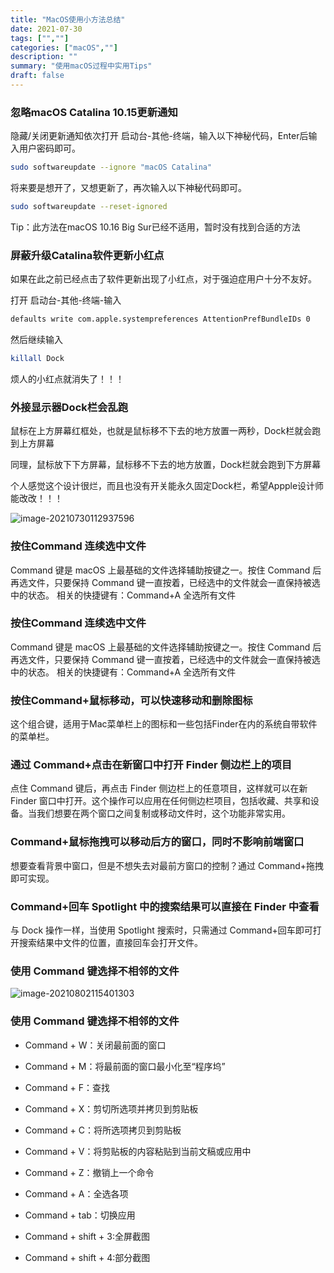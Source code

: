 ```yaml
---
title: "MacOS使用小方法总结"
date: 2021-07-30
tags: ["",""]
categories: ["macOS",""]
description: ""
summary: "使用macOS过程中实用Tips"
draft: false
---
```


### 忽略macOS Catalina 10.15更新通知

隐藏/关闭更新通知依次打开 启动台-其他-终端，输入以下神秘代码，Enter后输入用户密码即可。

```bash
sudo softwareupdate --ignore "macOS Catalina"
```

将来要是想开了，又想更新了，再次输入以下神秘代码即可。

```bash
sudo softwareupdate --reset-ignored
```

Tip：此方法在macOS 10.16 Big Sur已经不适用，暂时没有找到合适的方法

### 屏蔽升级Catalina软件更新小红点

如果在此之前已经点击了软件更新出现了小红点，对于强迫症用户十分不友好。

打开 启动台-其他-终端-输入

```bash
defaults write com.apple.systempreferences AttentionPrefBundleIDs 0
```

然后继续输入

```bash
killall Dock
```

烦人的小红点就消失了！！！

### 外接显示器Dock栏会乱跑

鼠标在上方屏幕红框处，也就是鼠标移不下去的地方放置一两秒，Dock栏就会跑到上方屏幕

同理，鼠标放下下方屏幕，鼠标移不下去的地方放置，Dock栏就会跑到下方屏幕

个人感觉这个设计很烂，而且也没有开关能永久固定Dock栏，希望Appple设计师能改改！！！

![image-20210730112937596](https://img.aladdinding.cn/image-20210730112937596.png)

### 按住Command 连续选中文件

Command 键是 macOS 上最基础的文件选择辅助按键之一。按住 Command 后再选文件，只要保持 Command 键一直按着，已经选中的文件就会一直保持被选中的状态。
相关的快捷键有：Command+A 全选所有文件

### 按住Command 连续选中文件

Command 键是 macOS 上最基础的文件选择辅助按键之一。按住 Command 后再选文件，只要保持 Command 键一直按着，已经选中的文件就会一直保持被选中的状态。
相关的快捷键有：Command+A 全选所有文件

### 按住Command+鼠标移动，可以快速移动和删除图标

这个组合键，适用于Mac菜单栏上的图标和一些包括Finder在内的系统自带软件的菜单栏。

### 通过 Command+点击在新窗口中打开 Finder 侧边栏上的项目

点住 Command 键后，再点击 Finder 侧边栏上的任意项目，这样就可以在新 Finder 窗口中打开。这个操作可以应用在任何侧边栏项目，包括收藏、共享和设备。当我们想要在两个窗口之间复制或移动文件时，这个功能非常实用。

### Command+鼠标拖拽可以移动后方的窗口，同时不影响前端窗口

想要查看背景中窗口，但是不想失去对最前方窗口的控制？通过 Command+拖拽即可实现。

### Command+回车 Spotlight 中的搜索结果可以直接在 Finder 中查看

与 Dock 操作一样，当使用 Spotlight 搜索时，只需通过 Command+回车即可打开搜索结果中文件的位置，直接回车会打开文件。

### 使用 Command 键选择不相邻的文件

![image-20210802115401303](https://img.aladdinding.cn/20210802115401.png)

### 使用 Command 键选择不相邻的文件

- Command + W：关闭最前面的窗口
- Command + M：将最前面的窗口最小化至“程序坞”

- Command + F：查找
- Command + X：剪切所选项并拷贝到剪贴板

- Command + C：将所选项拷贝到剪贴板
- Command + V：将剪贴板的内容粘贴到当前文稿或应用中

- Command + Z：撤销上一个命令
- Command + A：全选各项

- Command + tab：切换应用
- Command + shift + 3:全屏截图

- Command + shift + 4:部分截图